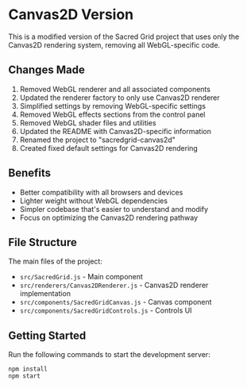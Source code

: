 # Canvas2D Version

This is a modified version of the Sacred Grid project that uses only the Canvas2D rendering system, removing all WebGL-specific code.

## Changes Made

1. Removed WebGL renderer and all associated components
2. Updated the renderer factory to only use Canvas2D renderer
3. Simplified settings by removing WebGL-specific settings
4. Removed WebGL effects sections from the control panel
5. Removed WebGL shader files and utilities
6. Updated the README with Canvas2D-specific information
7. Renamed the project to "sacredgrid-canvas2d"
8. Created fixed default settings for Canvas2D rendering

## Benefits

- Better compatibility with all browsers and devices
- Lighter weight without WebGL dependencies
- Simpler codebase that's easier to understand and modify
- Focus on optimizing the Canvas2D rendering pathway

## File Structure

The main files of the project:

- `src/SacredGrid.js` - Main component
- `src/renderers/Canvas2DRenderer.js` - Canvas2D renderer implementation
- `src/components/SacredGridCanvas.js` - Canvas component
- `src/components/SacredGridControls.js` - Controls UI

## Getting Started

Run the following commands to start the development server:

```
npm install
npm start
```